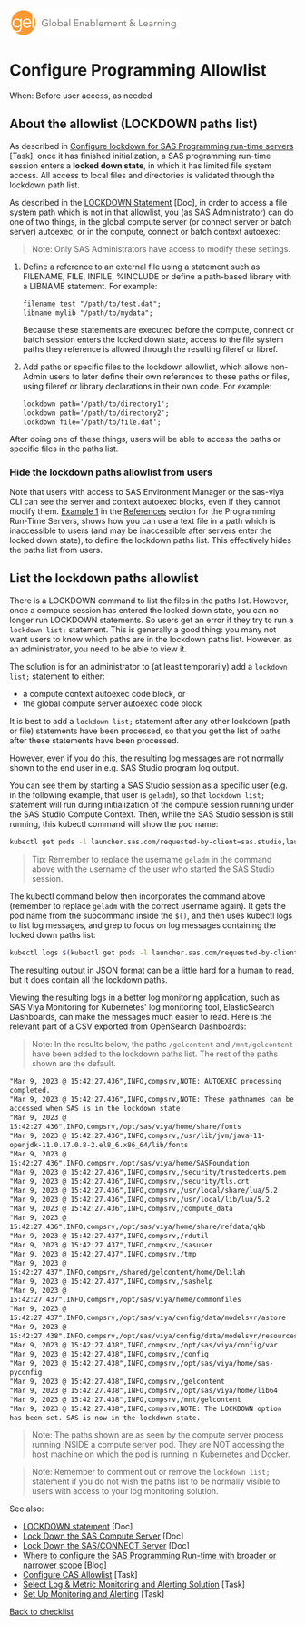 ![Global Enablement & Learning](/img/gel_banner_logo_tech-partners.jpg)

# Configure Programming Allowlist

<!--
SortString: 0410
Description: Configure SAS Programming Run-Time for user-defined paths
Tags: Initial,New,Done
Topic: SAS Programming Run-time
Essential: Yes
Authors: David Stern
-->
When: Before user access, as needed

## About the allowlist (LOCKDOWN paths list)

As described in [Configure lockdown for SAS Programming run-time servers](./configure_lockdown.md)
[Task], once it has finished initialization, a SAS programming run-time session
enters a **locked down state**, in which it has limited file system access. All
access to local files and directories is validated through the lockdown path list.

As described in the [LOCKDOWN Statement](https://go.documentation.sas.com/doc/en/sasadmincdc/default/calsrvpgm/p04d9diqt9cjqnn1auxc3yl1ifef.htm#n1o97m3ngxddujn1c3y352rt68x4) [Doc],
in order to access a file system path which is not in that allowlist, you (as
SAS Administrator) can do one of two things, in the global compute server (or
connect server or batch server) autoexec, or in the compute, connect or batch
context autoexec:

> Note: Only SAS Administrators have access to modify these settings.

1. Define a reference to an external file using a statement such as FILENAME,
   FILE, INFILE, %INCLUDE or define a path-based library with a LIBNAME
   statement. For example:

    ```sas
    filename test "/path/to/test.dat";
    libname mylib "/path/to/mydata";
    ```

    Because these statements are executed before the compute, connect or batch
    session enters the locked down state, access to the file system paths they
    reference is allowed through the resulting fileref or libref.

2. Add paths or specific files to the lockdown allowlist, which allows non-Admin
   users to later define their own references to these paths or files, using
   fileref or library declarations in their own code. For example:

    ```sas
    lockdown path='/path/to/directory1';
    lockdown path='/path/to/directory2';
    lockdown file='/path/to/file.dat';
    ```

After doing one of these things, users will be able to access the paths or
specific files in the paths list.

### Hide the lockdown paths allowlist from users

Note that users with access to SAS Environment Manager or the sas-viya CLI can
see the server and context autoexec blocks, even if they cannot modify them.
[Example 1](https://go.documentation.sas.com/doc/en/sasadmincdc/default/calsrvpgm/p04d9diqt9cjqnn1auxc3yl1ifef.htm#p0lqdljyx1zz5on1ahgz9lxgc5wa)
in the [References](https://go.documentation.sas.com/doc/en/sasadmincdc/default/calsrvpgm/p04d9diqt9cjqnn1auxc3yl1ifef.htm)
section for the Programming Run-Time Servers, shows how you can use a text file
in a path which is inaccessible to users (and may be inaccessible after servers
enter the locked down state), to define the lockdown paths list. This
effectively hides the paths list from users.

## List the lockdown paths allowlist

There is a LOCKDOWN command to list the files in the paths list. However, once a
compute session has entered the locked down state, you can no longer run
LOCKDOWN statements. So users get an error if they try to run a `lockdown list;`
statement. This is generally a good thing: you many not want users to know
which paths are in the lockdown paths list. However, as an administrator, you
need to be able to view it.

The solution is for an administrator to (at least temporarily) add a `lockdown list;` statement to either:

* a compute context autoexec code block, or
* the global compute server autoexec code block

It is best to add a `lockdown list;` statement after any other lockdown (path or
file) statements have been processed, so that you get the list of paths after
these statements have been processed.

However, even if you do this, the resulting log messages are not normally
shown to the end user in e.g. SAS Studio program log output.

You can see them by starting a SAS Studio session as a specific user (e.g. in
the following example, that user is `geladm`), so that `lockdown list;`
statement will run during initialization of the compute session running under
the SAS Studio Compute Context. Then,  while the SAS Studio session is still
running, this kubectl command will show the pod name:

```sh
kubectl get pods -l launcher.sas.com/requested-by-client=sas.studio,launcher.sas.com/username=geladm --field-selector status.phase=Running --sort-by=.metadata.creationTimestamp --output=jsonpath={.items..metadata.name}
```

> Tip: Remember to replace the username `geladm` in the command above with the
> username of the user who started the SAS Studio session.

The kubectl command below then incorporates the command above (remember to
replace `geladm` with the correct username again). It gets the pod name from the
subcommand inside the `$()`, and then uses kubectl logs to list log messages,
and grep to focus on log messages containing the locked down paths list:

```sh
kubectl logs $(kubectl get pods -l launcher.sas.com/requested-by-client=sas.studio,launcher.sas.com/username=geladm --field-selector status.phase=Running --sort-by=.metadata.creationTimestamp --output=jsonpath={.items..metadata.name}) -c 'sas-programming-environment' | grep -i -B 3 -A 25 'These pathnames can be accessed when SAS is in the lockdown state'
```

The resulting output in JSON format can be a little hard for a human to read,
but it does contain all the lockdown paths.

Viewing the resulting logs in a better log monitoring application, such as SAS
Viya Monitoring for Kubernetes' log monitoring tool, ElasticSearch Dashboards,
can make the messages much easier to read. Here is the relevant part of a CSV
exported from OpenSearch Dashboards:

> Note: In the results below, the paths `/gelcontent` and `/mnt/gelcontent` have
> been added to the lockdown paths list. The rest of the paths shown are the default.

```log
"Mar 9, 2023 @ 15:42:27.436",INFO,compsrv,NOTE: AUTOEXEC processing completed.
"Mar 9, 2023 @ 15:42:27.436",INFO,compsrv,NOTE: These pathnames can be accessed when SAS is in the lockdown state:
"Mar 9, 2023 @ 15:42:27.436",INFO,compsrv,/opt/sas/viya/home/share/fonts
"Mar 9, 2023 @ 15:42:27.436",INFO,compsrv,/usr/lib/jvm/java-11-openjdk-11.0.17.0.8-2.el8_6.x86_64/lib/fonts
"Mar 9, 2023 @ 15:42:27.436",INFO,compsrv,/opt/sas/viya/home/SASFoundation
"Mar 9, 2023 @ 15:42:27.436",INFO,compsrv,/security/trustedcerts.pem
"Mar 9, 2023 @ 15:42:27.436",INFO,compsrv,/security/tls.crt
"Mar 9, 2023 @ 15:42:27.436",INFO,compsrv,/usr/local/share/lua/5.2
"Mar 9, 2023 @ 15:42:27.436",INFO,compsrv,/usr/local/lib/lua/5.2
"Mar 9, 2023 @ 15:42:27.436",INFO,compsrv,/compute_data
"Mar 9, 2023 @ 15:42:27.436",INFO,compsrv,/opt/sas/viya/home/share/refdata/qkb
"Mar 9, 2023 @ 15:42:27.437",INFO,compsrv,/rdutil
"Mar 9, 2023 @ 15:42:27.437",INFO,compsrv,/sasuser
"Mar 9, 2023 @ 15:42:27.437",INFO,compsrv,/tmp
"Mar 9, 2023 @ 15:42:27.437",INFO,compsrv,/shared/gelcontent/home/Delilah
"Mar 9, 2023 @ 15:42:27.437",INFO,compsrv,/sashelp
"Mar 9, 2023 @ 15:42:27.437",INFO,compsrv,/opt/sas/viya/home/commonfiles
"Mar 9, 2023 @ 15:42:27.437",INFO,compsrv,/opt/sas/viya/config/data/modelsvr/astore
"Mar 9, 2023 @ 15:42:27.438",INFO,compsrv,/opt/sas/viya/config/data/modelsvr/resources
"Mar 9, 2023 @ 15:42:27.438",INFO,compsrv,/opt/sas/viya/config/var
"Mar 9, 2023 @ 15:42:27.438",INFO,compsrv,/config
"Mar 9, 2023 @ 15:42:27.438",INFO,compsrv,/opt/sas/viya/home/sas-pyconfig
"Mar 9, 2023 @ 15:42:27.438",INFO,compsrv,/gelcontent
"Mar 9, 2023 @ 15:42:27.438",INFO,compsrv,/opt/sas/viya/home/lib64
"Mar 9, 2023 @ 15:42:27.438",INFO,compsrv,/mnt/gelcontent
"Mar 9, 2023 @ 15:42:27.438",INFO,compsrv,NOTE: The LOCKDOWN option has been set. SAS is now in the lockdown state.
```

> Note: The paths shown are as seen by the compute server process running INSIDE
> a compute server pod. They are NOT accessing the host machine on which the pod
> is running in Kubernetes and Docker.

> Note: Remember to comment out or remove the `lockdown list;` statement if you
> do not wish the paths list to be normally visible to users with access to
> your log monitoring solution.

See also:

* [LOCKDOWN statement](https://go.documentation.sas.com/doc/en/sasadmincdc/default/calsrvpgm/p04d9diqt9cjqnn1auxc3yl1ifef.htm#n1o97m3ngxddujn1c3y352rt68x4) [Doc]
* [Lock Down the SAS Compute Server](https://go.documentation.sas.com/doc/en/sasadmincdc/default/calsrvpgm/n00001viyaprgmsrvs00000admin.htm#n0wbsg2g8p1x2rn15e2rwocylxr7) [Doc]
* [Lock Down the SAS/CONNECT Server](https://go.documentation.sas.com/doc/en/sasadmincdc/default/calsrvpgm/n00005viyaprgmsrvs00000admin.htm#n03031viyaservers000000admin) [Doc]
* [Where to configure the SAS Programming Run-time with broader or narrower scope](https://communities.sas.com/t5/SAS-Communities-Library/Where-to-configure-the-SAS-Programming-Run-time-with-broader-or/ta-p/846124) [Blog]
* [Configure CAS Allowlist](./configure_cas_allowlist.md) [Task]
* [Select Log & Metric Monitoring and Alerting Solution](./select_monitoring_solution.md) [Task]
* [Set Up Monitoring and Alerting](./observability_monitoring_and_alerting.md) [Task]


[Back to checklist](../checklist.md)
